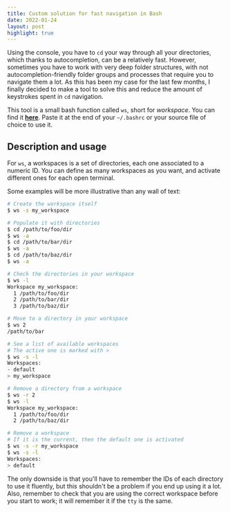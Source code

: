 ```yaml
---
title: Custom solution for fast navigation in Bash
date: 2022-01-24
layout: post
highlight: true
---
```

Using the console, you have to `cd` your way through all your directories, which thanks to autocompletion, can be a relatively fast. However, sometimes you have to work with very deep folder structures, with not autocompletion-friendly folder groups and processes that require you to navigate them a lot. As this has been my case for the last few months, I finally decided to make a tool to solve this and reduce the amount of keystrokes spent in `cd` navigation.

This tool is a small bash function called `ws`, short for *workspace*. You can find it [**here**](https://gist.github.com/MiguelMJ/b56f58d490826cddf8243672e6248aee). Paste it at the end of your `~/.bashrc` or your source file of choice to use it.

## Description and usage

For `ws`, a workspaces is a set of directories, each one associated to a numeric ID. You can define as many workspaces as you want, and activate different ones for each open terminal.

Some examples will be more illustrative than any wall of text:

```bash
# Create the workspace itself
$ ws -s my_workspace

# Populate it with directories
$ cd /path/to/foo/dir
$ ws -a
$ cd /path/to/bar/dir
$ ws -a
$ cd /path/to/baz/dir
$ ws -a

# Check the directories in your workspace
$ ws -l
Workspace my_workspace:
  1 /path/to/foo/dir
  2 /path/to/bar/dir
  3 /path/to/baz/dir

# Move to a directory in your workspace
$ ws 2
/path/to/bar

# See a list of available workspaces
# The active one is marked with >
$ ws -s -l
Workspaces:
- default
> my_workspace

# Remove a directory from a workspace
$ ws -r 2
$ ws -l
Workspace my_workspace:
  1 /path/to/foo/dir
  2 /path/to/baz/dir

# Remove a workspace
# If it is the current, then the default one is activated
$ ws -s -r my_workspace
$ ws -s -l
Workspaces:
> default
```
The only downside is that you'll have to remember the IDs of each directory to use it fluently, but this shouldn't be a problem if you end up using it a lot. Also, remember to check that you are using the correct workspace before you start to work; it will remember it if the `tty` is the same. 

